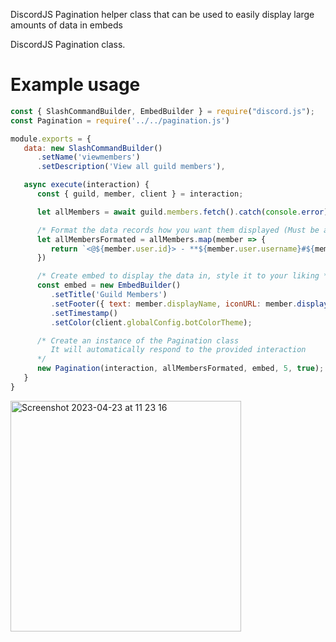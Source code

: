 DiscordJS Pagination helper class that can be used to easily display large amounts of data in embeds

DiscordJS Pagination class.



# Example usage

```javascript
const { SlashCommandBuilder, EmbedBuilder } = require("discord.js");
const Pagination = require('../../pagination.js')

module.exports = {
   data: new SlashCommandBuilder()
      .setName('viewmembers')
      .setDescription('View all guild members'),

   async execute(interaction) {
      const { guild, member, client } = interaction;

      let allMembers = await guild.members.fetch().catch(console.error);

      /* Format the data records how you want them displayed (Must be array) */
      let allMembersFormated = allMembers.map(member => {
         return `<@${member.user.id}> - **${member.user.username}#${member.user.discriminator}**`
      })

      /* Create embed to display the data in, style it to your liking */
      const embed = new EmbedBuilder()
         .setTitle('Guild Members')
         .setFooter({ text: member.displayName, iconURL: member.displayAvatarURL({ dynamic: true }) })
         .setTimestamp()
         .setColor(client.globalConfig.botColorTheme);

      /* Create an instance of the Pagination class
         It will automatically respond to the provided interaction
      */
      new Pagination(interaction, allMembersFormated, embed, 5, true);
   }
}
```

<img width="369" alt="Screenshot 2023-04-23 at 11 23 16" src="https://user-images.githubusercontent.com/70685646/233831574-226c04f8-2b9c-4b7a-bd61-87b47900b3af.png">
